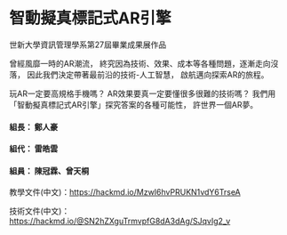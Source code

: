 # 智動擬真標記式AR引擎
世新大學資訊管理學系第27屆畢業成果展作品

曾經風靡一時的AR潮流，
終究因為技術、效果、成本等各種問題，逐漸走向沒落，
因此我們決定帶著最前沿的技術-人工智慧，
啟航邁向探索AR的旅程。

玩AR一定要高規格手機嗎？
AR效果要真一定要懂很多很難的技術嗎？
我們用「智動擬真標記式AR引擎」探究答案的各種可能性，
許世界一個AR夢。

#### 組長： 鄭人豪
#### 組代： 雷皓雲
#### 組員： 陳冠霖、曾天桐

教學文件(中文)：https://hackmd.io/MzwI6hvPRUKN1vdY6TrseA

技術文件(中文)：https://hackmd.io/@SN2hZXguTrmvpfG8dA3dAg/SJqvIg2_v
